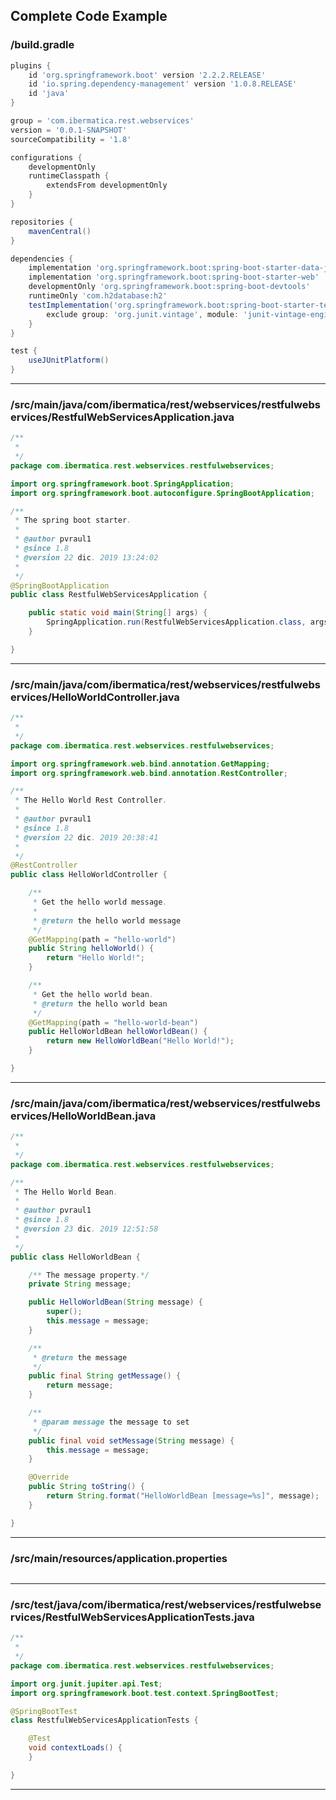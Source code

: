 
## Complete Code Example


### /build.gradle

```gradle
plugins {
	id 'org.springframework.boot' version '2.2.2.RELEASE'
	id 'io.spring.dependency-management' version '1.0.8.RELEASE'
	id 'java'
}

group = 'com.ibermatica.rest.webservices'
version = '0.0.1-SNAPSHOT'
sourceCompatibility = '1.8'

configurations {
	developmentOnly
	runtimeClasspath {
		extendsFrom developmentOnly
	}
}

repositories {
	mavenCentral()
}

dependencies {
	implementation 'org.springframework.boot:spring-boot-starter-data-jpa'
	implementation 'org.springframework.boot:spring-boot-starter-web'
	developmentOnly 'org.springframework.boot:spring-boot-devtools'
	runtimeOnly 'com.h2database:h2'
	testImplementation('org.springframework.boot:spring-boot-starter-test') {
		exclude group: 'org.junit.vintage', module: 'junit-vintage-engine'
	}
}

test {
	useJUnitPlatform()
}

```
---

### /src/main/java/com/ibermatica/rest/webservices/restfulwebservices/RestfulWebServicesApplication.java

```java
/**
 * 
 */
package com.ibermatica.rest.webservices.restfulwebservices;

import org.springframework.boot.SpringApplication;
import org.springframework.boot.autoconfigure.SpringBootApplication;

/**
 * The spring boot starter.
 *
 * @author pvraul1
 * @since 1.8
 * @version 22 dic. 2019 13:24:02
 *
 */
@SpringBootApplication
public class RestfulWebServicesApplication {

    public static void main(String[] args) {
        SpringApplication.run(RestfulWebServicesApplication.class, args);
    }

}

```
---

### /src/main/java/com/ibermatica/rest/webservices/restfulwebservices/HelloWorldController.java

```java
/**
 * 
 */
package com.ibermatica.rest.webservices.restfulwebservices;

import org.springframework.web.bind.annotation.GetMapping;
import org.springframework.web.bind.annotation.RestController;

/**
 * The Hello World Rest Controller.
 *
 * @author pvraul1
 * @since 1.8
 * @version 22 dic. 2019 20:38:41
 *
 */
@RestController
public class HelloWorldController {

    /**
     * Get the hello world message.
     *
     * @return the hello world message
     */
    @GetMapping(path = "hello-world")
    public String helloWorld() {
        return "Hello World!";
    }

    /**
     * Get the hello world bean.
     * @return the hello world bean
     */
    @GetMapping(path = "hello-world-bean")
    public HelloWorldBean helloWorldBean() {
        return new HelloWorldBean("Hello World!");
    }

}

```
---
### /src/main/java/com/ibermatica/rest/webservices/restfulwebservices/HelloWorldBean.java

```java
/**
 * 
 */
package com.ibermatica.rest.webservices.restfulwebservices;

/**
 * The Hello World Bean.
 *
 * @author pvraul1
 * @since 1.8
 * @version 23 dic. 2019 12:51:58
 *
 */
public class HelloWorldBean {

    /** The message property.*/
    private String message;

    public HelloWorldBean(String message) {
        super();
        this.message = message;
    }

    /**
     * @return the message
     */
    public final String getMessage() {
        return message;
    }

    /**
     * @param message the message to set
     */
    public final void setMessage(String message) {
        this.message = message;
    }

    @Override
    public String toString() {
        return String.format("HelloWorldBean [message=%s]", message);
    }

}

```
---

### /src/main/resources/application.properties

```properties
```
---

### /src/test/java/com/ibermatica/rest/webservices/restfulwebservices/RestfulWebServicesApplicationTests.java

```java
/**
 * 
 */
package com.ibermatica.rest.webservices.restfulwebservices;

import org.junit.jupiter.api.Test;
import org.springframework.boot.test.context.SpringBootTest;

@SpringBootTest
class RestfulWebServicesApplicationTests {

    @Test
    void contextLoads() {
    }

}

```
---
